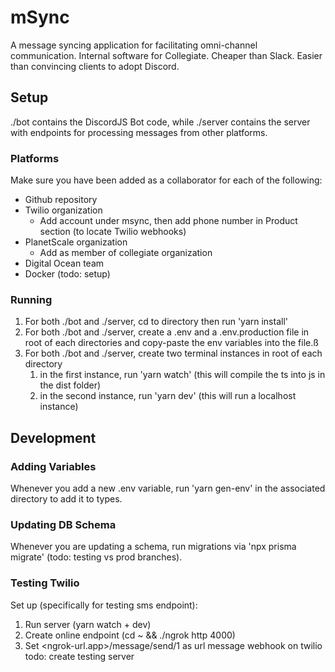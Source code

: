 # mSync
A message syncing application for facilitating omni-channel communication. Internal software for Collegiate. Cheaper than Slack. Easier than convincing clients to adopt Discord.

## Setup
./bot contains the DiscordJS Bot code, while ./server contains the server with endpoints for processing messages from other platforms.

### Platforms
Make sure you have been added as a collaborator for each of the following:
- Github repository
- Twilio organization
    - Add account under msync, then add phone number in Product section (to locate Twilio webhooks)
- PlanetScale organization
    - Add as member of collegiate organization
- Digital Ocean team
- Docker (todo: setup)

### Running
1. For both ./bot and ./server, cd to directory then run 'yarn install'
2. For both ./bot and ./server, create a .env and a .env.production file in root of each directories and copy-paste the env variables into the file.ß
3. For both ./bot and ./server, create two terminal instances in root of each directory
    1. in the first instance, run 'yarn watch' (this will compile the ts into js in the dist folder)
    2. in the second instance, run 'yarn dev' (this will run a localhost instance)

## Development

### Adding Variables
Whenever you add a new .env variable, run 'yarn gen-env' in the associated directory to add it to types.

### Updating DB Schema
Whenever you are updating a schema, run migrations via 'npx prisma migrate' (todo: testing vs prod branches).

### Testing Twilio
Set up (specifically for testing sms endpoint):
1. Run server (yarn watch + dev)
2. Create online endpoint (cd ~ && ./ngrok http 4000)
3. Set <ngrok-url.app>/message/send/1 as url message webhook on twilio
todo: create testing server
